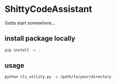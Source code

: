 # ShittyCodeAssistant
Gotta start somewhere...


## install package locally
```sh
pip install -e .
```

## usage

```sh
python cli_utility.py -p /path/to/your/directory
```
